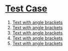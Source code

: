 # [Test Case](#test-case)

1.  [Text with angle brackets][1]
2.  [Text with angle brackets][2]
3.  [Text with angle brackets][3]
4.  [Text with angle brackets][4]
5.  [Text with angle brackets][5]

[1]: ./document.md#text-with-angle-bra "Text with angle brackets"

[2]: ./document.md#text-with-angle-brac "Text with angle brackets"

[3]: ./document.md#text-with-angle-br "Text with angle brackets"

[4]: ./document.md#text-with-angle-br-1 "Text with angle brackets"

[5]: ./document.md#text-with-angle-brac-1 "Text with angle brackets"
